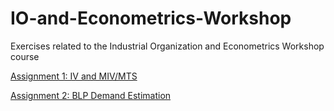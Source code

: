 # IO-and-Econometrics-Workshop
Exercises related to the Industrial Organization and Econometrics Workshop course

[Assignment 1: IV and MIV/MTS](https://raw.githack.com/yotamnir/IO-and-Econometrics-Workshop/main/Assignment%201%20%E2%80%93%20IV%20Models/Assignment-1-%E2%80%93-IV-Models.html)

[Assignment 2: BLP Demand Estimation](https://raw.githack.com/yotamnir/IO-and-Econometrics-Workshop/main/Assignment%202%20%E2%80%93%20Demand/Assignment-2---Demand.html)